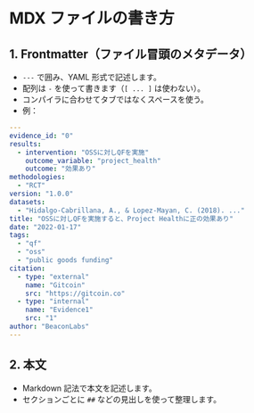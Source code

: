 # MDX ファイルの書き方

## 1. Frontmatter（ファイル冒頭のメタデータ）

- `---` で囲み、YAML 形式で記述します。
- 配列は `-` を使って書きます（`[ ... ]` は使わない）。
- コンパイラに合わせてタブではなくスペースを使う。
- 例：

```yaml
---
evidence_id: "0"
results:
  - intervention: "OSSに対しQFを実施"
    outcome_variable: "project_health"
    outcome: "効果あり"
methodologies:
  - "RCT"
version: "1.0.0"
datasets:
  - "Hidalgo-Cabrillana, A., & Lopez-Mayan, C. (2018). ..."
title: "OSSに対しQFを実施すると、Project Healthに正の効果あり"
date: "2022-01-17"
tags:
  - "qf"
  - "oss"
  - "public goods funding"
citation:
  - type: "external"
    name: "Gitcoin"
    src: "https://gitcoin.co"
  - type: "internal"
    name: "Evidence1"
    src: "1"
author: "BeaconLabs"
---
```

## 2. 本文

- Markdown 記法で本文を記述します。
- セクションごとに `##` などの見出しを使って整理します。
